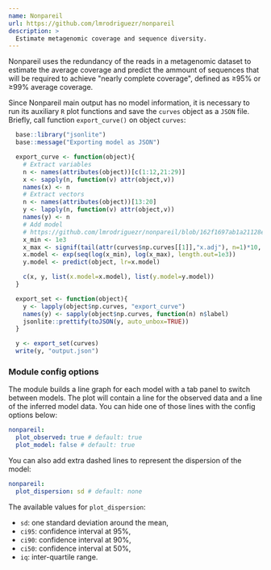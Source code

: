 ```yaml
---
name: Nonpareil
url: https://github.com/lmrodriguezr/nonpareil
description: >
  Estimate metagenomic coverage and sequence diversity.
---
```


Nonpareil uses the redundancy of the reads in a metagenomic dataset to estimate
the average coverage and predict the ammount of sequences that will be required
to achieve "nearly complete coverage", defined as ≥95% or ≥99% average coverage.

Since Nonpareil main output has no model information, it is necessary to run its
auxiliary `R` plot functions and save the `curves` object as a `JSON` file. Briefly,
call function `export_curve()` on object `curves`:

```r
  base::library("jsonlite")
  base::message("Exporting model as JSON")

  export_curve <- function(object){
    # Extract variables
    n <- names(attributes(object))[c(1:12,21:29)]
    x <- sapply(n, function(v) attr(object,v))
    names(x) <- n
    # Extract vectors
    n <- names(attributes(object))[13:20]
    y <- lapply(n, function(v) attr(object,v))
    names(y) <- n
    # Add model
    # https://github.com/lmrodriguezr/nonpareil/blob/162f1697ab1a21128e1857dd87fa93011e30c1ba/utils/Nonpareil/R/Nonpareil.R#L330-L332
    x_min <- 1e3
    x_max <- signif(tail(attr(curves$np.curves[[1]],"x.adj"), n=1)*10, 1)
    x.model <- exp(seq(log(x_min), log(x_max), length.out=1e3))
    y.model <- predict(object, lr=x.model)

    c(x, y, list(x.model=x.model), list(y.model=y.model))
  }

  export_set <- function(object){
    y <- lapply(object$np.curves, "export_curve")
    names(y) <- sapply(object$np.curves, function(n) n$label)
    jsonlite::prettify(toJSON(y, auto_unbox=TRUE))
  }

  y <- export_set(curves)
  write(y, "output.json")
```

### Module config options

The module builds a line graph for each model with a tab panel to switch between models.
The plot will contain a line for the observed data and a line of the inferred model data.
You can hide one of those lines with the config options below:

```yaml
nonpareil:
  plot_observed: true # default: true
  plot_model: false # default: true
```

You can also add extra dashed lines to represent the dispersion of the model:

```yaml
nonpareil:
  plot_dispersion: sd # default: none
```

The available values for `plot_dispersion`:

- `sd`: one standard deviation around the mean,
- `ci95`: confidence interval at 95%,
- `ci90`: confidence interval at 90%,
- `ci50`: confidence interval at 50%,
- `iq`: inter-quartile range.
